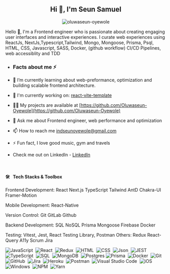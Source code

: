 <h2 align="center">Hi 👋, I'm Seun Samuel</h2>
<p align="center"> <img src="https://komarev.com/ghpvc/?username=oluwaseun-oyewole&label=Profile%20views&color=0e75b6&style=flat" alt="oluwaseun-oyewole" /> </p>
<p>Hello 👋, I'm a Frontend engineer who is passionate about creating engaging user interfaces and interactive experiences. I curate web experiences using ReactJs, NextJs,Typescript,Tailwind, Mongo, Mongoose, Prisma, Psql, HTML, CSS, Javascript, SASS, Docker, (github workflow) CI/CD Pipelines, web accessiblity and TDD </p>

-   <h3>Facts about me ⚡ </h3>
- 🌱 I’m currently learning about web-preformance, optimization and building scalable frontend architecture.
- 👯 I'm currently working on:
  <span>
  [react-vite-template](https://github.com/Oluwaseun-Oyewole/react-vite-template)    
  </span>
- 👨‍💻 My projects are available at [https://github.com/Oluwaseun-Oyewole](https://github.com/Oluwaseun-Oyewole)
- 💬 Ask me about Frontend engineer, web performance and optimization
- 📫 How to reach me indseunoyewole@gmail.com

- ⚡ Fun fact, I love good music, gym and travels 
- Check me out on LinkedIn - [LinkedIn](https://www.linkedin.com/in/samuel-oyewole-dev/)
<br/>

#### 🛠 &nbsp; Tech Stacks & Toolbox

Frontend Development: React Next.js TypeScript Tailwind AntD Chakra-UI Framer-Motion

Mobile Development: React-Native

Version Control: Git GitLab Github

Backend Development: SQL NoSQL Prisma Mongoose Firebase Docker 

Testing: Vitest, Jest, React Testing Library, Postman
Others: Redux React-Query A11y Scrum Jira


![JavaScript](https://img.shields.io/badge/-JavaScript-05122A?style=flat&logo=javascript)&nbsp;
![React](https://img.shields.io/badge/-React-05122A?style=flat&logo=react)&nbsp;
![Redux](https://img.shields.io/badge/-Redux-05122A?style=flat&logo=redux)&nbsp;
![HTML](https://img.shields.io/badge/-HTML-05122A?style=flat&logo=HTML5)&nbsp;
![CSS](https://img.shields.io/badge/-CSS-05122A?style=flat&logo=CSS3&logoColor=1572B6)&nbsp;
![Json](https://img.shields.io/badge/-json-05122A?style=flat&logo=json)&nbsp;
![JEST](https://img.shields.io/badge/Jest-C21325?style=for-the-badge&logo=jest&logoColor=white)&nbsp;
![TypeScript](https://img.shields.io/badge/TypeScript-007ACC?style=for-the-badge&logo=typescript&logoColor=white)&nbsp;
![SQL](https://img.shields.io/badge/-SQL-05122A?style=flat&logo=sql)&nbsp;
![MongoDB](https://img.shields.io/badge/-MongoDB-05122A?style=flat&logo=mongodb)&nbsp;
![Postgres](https://img.shields.io/badge/PostgreSQL-316192?style=for-the-badge&logo=postgresql&logoColor=white)
![Prisma](https://img.shields.io/badge/Prisma-3982CE?style=for-the-badge&logo=Prisma&logoColor=white)&nbsp;
![Docker](https://img.shields.io/badge/Docker-2CA5E0?style=for-the-badge&logo=docker&logoColor=white)&nbsp;
![Git](https://img.shields.io/badge/-Git-05122A?style=flat&logo=git)&nbsp;
![GitHub](https://img.shields.io/badge/-GitHub-05122A?style=flat&logo=github)&nbsp;
![Jira](https://img.shields.io/badge/-Jira-05122A?style=flat&logo=jira)&nbsp;
![Heroku](https://img.shields.io/badge/-Heroku-05122A?style=flat&logo=heroku)&nbsp;
![Postman](https://img.shields.io/badge/-Postman-05122A?style=flat&logo=postman)&nbsp;
![Visual Studio Code](https://img.shields.io/badge/-Visual%20Studio%20Code-05122A?style=flat&logo=visual-studio-code&logoColor=007ACC)&nbsp;
![iOS](https://img.shields.io/badge/-iOS-05122A?style=flat&logo=ios)&nbsp;
![Windows](https://img.shields.io/badge/-Windows-05122A?style=flat&logo=windows)&nbsp;
![NPM](https://img.shields.io/badge/-npm-05122A?style=flat&logo=npm)&nbsp;
![Yarn](https://img.shields.io/badge/-yarn-05122A?style=flat&logo=yarn)&nbsp;

</br></br>
